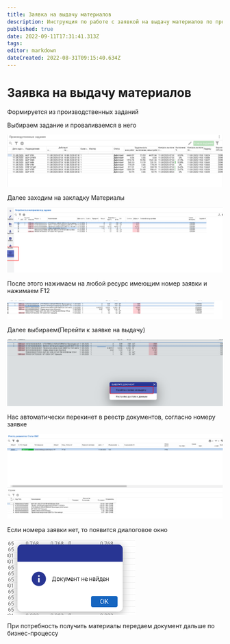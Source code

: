 ```yaml
---
title: Заявка на выдачу материалов
description: Инструкция по работе с заявкой на выдачу материалов по производственным заданиям
published: true
date: 2022-09-11T17:31:41.313Z
tags: 
editor: markdown
dateCreated: 2022-08-31T09:15:40.634Z
---
```


# Заявка на выдачу материалов

Формируется из производственных заданий

Выбираем задание и проваливаемся в него

![](<../../assets/0 (93).png>)

Далее заходим на закладку Материалы

![](<../../assets/1 (79).png>)

После этого нажимаем на любой ресурс имеющим номер заявки и нажимаем F12

![](<../../assets/2 (116).png>)

Далее выбираем(Перейти к заявке на выдачу)

![](<../../assets/3 (95).png>)

Нас автоматически перекинет в реестр документов, согласно номеру заявке

![](<../../assets/4 (64).png>)

Если номера заявки нет, то появится диалоговое окно

![](<../../assets/6 (38).png>)

При потребность получить материалы передаем документ дальше по бизнес-процессу

